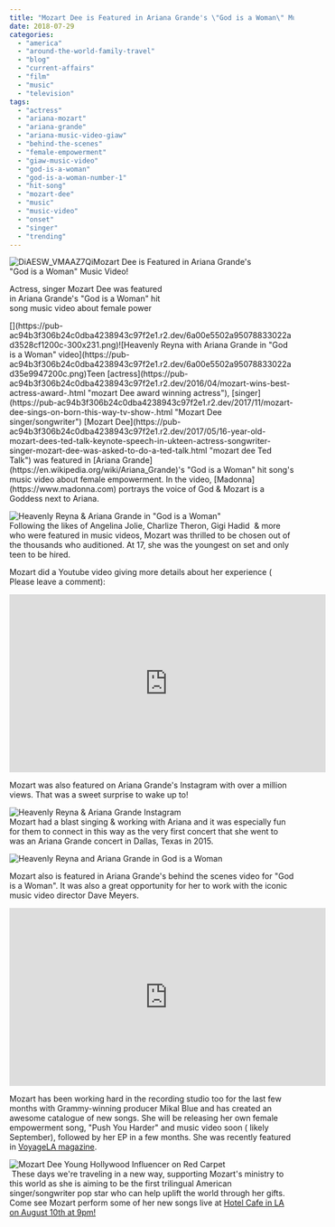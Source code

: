 ```yaml
---
title: "Mozart Dee is Featured in Ariana Grande's \"God is a Woman\" Music Video!"
date: 2018-07-29
categories: 
  - "america"
  - "around-the-world-family-travel"
  - "blog"
  - "current-affairs"
  - "film"
  - "music"
  - "television"
tags: 
  - "actress"
  - "ariana-mozart"
  - "ariana-grande"
  - "ariana-music-video-giaw"
  - "behind-the-scenes"
  - "female-empowerment"
  - "giaw-music-video"
  - "god-is-a-woman"
  - "god-is-a-woman-number-1"
  - "hit-song"
  - "mozart-dee"
  - "music"
  - "music-video"
  - "onset"
  - "singer"
  - "trending"
---
```


![DiAESW_VMAAZ7Qi](https://pub-ac94b3f306b24c0dba4238943c97f2e1.r2.dev/6a00e5502a95078833022ad384a8a0200d.jpg)Mozart Dee is Featured in Ariana Grande's  
"God is a Woman" Music Video!  
  
Actress, singer Mozart Dee was featured  
in Ariana Grande's "God is a Woman" hit  
song music video about female power

<!--more--> [](https://pub-ac94b3f306b24c0dba4238943c97f2e1.r2.dev/6a00e5502a95078833022ad3528cf1200c-300x231.png)![Heavenly Reyna  with Ariana Grande in "God is a Woman" video](https://pub-ac94b3f306b24c0dba4238943c97f2e1.r2.dev/6a00e5502a95078833022ad35e9947200c.png)Teen [actress](https://pub-ac94b3f306b24c0dba4238943c97f2e1.r2.dev/2016/04/mozart-wins-best-actress-award-.html "mozart Dee award winning actress"), [singer](https://pub-ac94b3f306b24c0dba4238943c97f2e1.r2.dev/2017/11/mozart-dee-sings-on-born-this-way-tv-show-.html "Mozart Dee singer/songwriter") [Mozart Dee](https://pub-ac94b3f306b24c0dba4238943c97f2e1.r2.dev/2017/05/16-year-old-mozart-dees-ted-talk-keynote-speech-in-ukteen-actress-songwriter-singer-mozart-dee-was-asked-to-do-a-ted-talk.html "mozart dee Ted Talk") was featured in [Ariana Grande](https://en.wikipedia.org/wiki/Ariana_Grande)'s "God is a Woman" hit song's music video about female empowerment. In the video, [Madonna](https://www.madonna.com) portrays the voice of God & Mozart is a Goddess next to Ariana.  
  
![Heavenly Reyna  & Ariana Grande in "God is a Woman"](https://pub-ac94b3f306b24c0dba4238943c97f2e1.r2.dev/6a00e5502a95078833022ad3a472a6200b.png)  
Following the likes of Angelina Jolie, Charlize Theron, Gigi Hadid  & more who were featured in music videos, Mozart was thrilled to be chosen out of the thousands who auditioned. At 17, she was the youngest on set and only teen to be hired.   
  
Mozart did a Youtube video giving more details about her experience ( Please leave a comment):

<iframe allow="autoplay; encrypted-media" allowfullscreen frameborder="0" height="315" src="https://www.youtube.com/embed/bFPgpPFdS5Q" width="560"></iframe>

  
  
Mozart was also featured on Ariana Grande's Instagram with over a million views. That was a sweet surprise to wake up to!  
  
![Heavenly Reyna  & Ariana Grande Instagram](https://pub-ac94b3f306b24c0dba4238943c97f2e1.r2.dev/6a00e5502a95078833022ad384b0df200d.png)  
Mozart had a blast singing & working with Ariana and it was especially fun for them to connect in this way as the very first concert that she went to was an Ariana Grande concert in Dallas, Texas in 2015.   
  
![Heavenly Reyna and Ariana Grande in God is a Woman ](https://pub-ac94b3f306b24c0dba4238943c97f2e1.r2.dev/6a00e5502a95078833022ad384abc9200d.jpg)  
  
Mozart also is featured in Ariana Grande's behind the scenes video for "God is a Woman". It was also a great opportunity for her to work with the iconic music video director Dave Meyers.    
  
  

<iframe allow="autoplay; encrypted-media" allowfullscreen frameborder="0" height="315" src="https://www.youtube.com/embed/R-WlE-DkwbI" width="560"></iframe>

  
  
Mozart has been working hard in the recording studio too for the last few months with Grammy-winning producer Mikal Blue and has created an awesome catalogue of new songs. She will be releasing her own female empowerment song, "Push You Harder" and music video soon ( likely September), followed by her EP in a few months. She was recently featured in [VoyageLA magazine](VoyageLA%20magazine "Mozart Dee award winning actress & singer").   
  
![Mozart Dee Young Hollywood  Influencer on Red Carpet](https://pub-ac94b3f306b24c0dba4238943c97f2e1.r2.dev/6a00e5502a95078833022ad3a47486200b.png)  
 These days we're traveling in a new way, supporting Mozart's ministry to this world as she is aiming to be the first trilingual American singer/songwriter pop star who can help uplift the world through her gifts. Come see Mozart perform some of her new songs live at [Hotel Cafe in LA on August 10th at 9pm!](http://www.muzicbymozart.com/new-events-1/ "Mozart performing live at Hotel Cafe")
